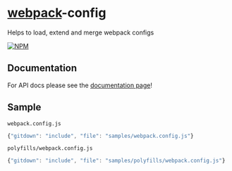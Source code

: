 [webpack](https://github.com/webpack/webpack)-config
====================================================

Helps to load, extend and merge webpack configs

[![NPM](https://nodei.co/npm/webpack-config.png?downloads=true&stars=true)](https://nodei.co/npm/webpack-config/)

## Documentation

For API docs please see the [documentation page](/docs/API.md)!

## Sample

`webpack.config.js`

``` javascript
{"gitdown": "include", "file": "samples/webpack.config.js"}
```

`polyfills/webpack.config.js`

``` javascript
{"gitdown": "include", "file": "samples/polyfills/webpack.config.js"}
```
